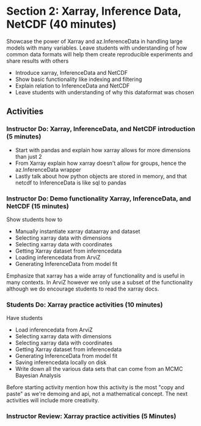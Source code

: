 # Section 2: Xarray, Inference Data, NetCDF (40 minutes)
Showcase the power of Xarray and az.InferenceData in handling large models
with many variables. Leave students with understanding of how common data
formats will help them create reproducible experiments and share results with others

* Introduce xarray, InferenceData and NetCDF
* Show basic functionality like indexing and filtering
* Explain relation to InferenceData and NetCDF
* Leave students with understanding of why this dataformat was chosen

## Activities
### Instructor Do: Xarray, InferenceData, and NetCDF introduction (5 minutes)
* Start with pandas and explain how xarray allows for more dimensions than just 2
* From Xarray explain how xarray doesn't allow for groups, hence the az.InferenceData wrapper
* Lastly talk about how python objects are stored in memory, and that netcdf to InferenceData
is like sql to pandas

### Instructor Do: Demo functionality Xarray, InferenceData, and NetCDF (15 minutes)
Show students how to
* Manually instantiate xarray dataarray and dataset
* Selecting xarray data with dimensions
* Selecting xarray data with coordinates
* Getting Xarray dataset from inferencedata
* Loading inferencedata from ArviZ
* Generating InferenceData from model fit

Emphasize that xarray has a wide array of functionality and is useful in many
contexts. In ArviZ however we only use a subset of the functionality although
we do encourage students to read the xarray docs.

### Students Do: Xarray practice activities (10 minutes)
Have students
* Load inferencedata from ArviZ
* Selecting xarray data with dimensions
* Selecting xarray data with coordinates
* Getting Xarray dataset from inferencedata
* Generating InferenceData from model fit
* Saving inferencedata locally on disk
* Write down all the various data sets that can come from an MCMC Bayesian Analysis

Before starting activity mention how this activity is the most "copy
and paste" as we're demoing and api, not a mathematical concept. The next
activities will include more creativity.

### Instructor Review: Xarray practice activities (5 Minutes)
